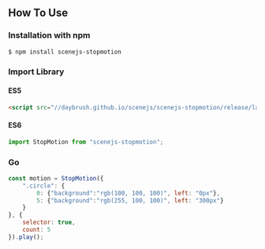## How To Use
### Installation with npm

```bash
$ npm install scenejs-stopmotion
```

### Import Library
#### ES5
```html
<script src="//daybrush.github.io/scenejs/scenejs-stopmotion/release/latest/stopmotion.min.js">
```
#### ES6
```js
import StopMotion from "scenejs-stopmotion";
```

### Go

```js
const motion = StopMotion({
    ".circle": {
        0: {"background":"rgb(100, 100, 100)", left: "0px"},
        5: {"background":"rgb(255, 100, 100)", left: "300px"}
    }
}, {
    selector: true,
    count: 5
}).play();
```